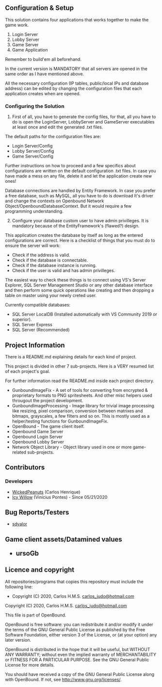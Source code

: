 <h2>Configuration & Setup</h2>

This solution contains four applications that works together to make the game work.

1. Login Server
2. Lobby Server
3. Game Server
4. Game Application

Remember to build'em all beforehand.

In the current version is MANDATORY that all servers are opened in the same order as I have mentioned above.

All the necessary configuration (IP tables, public/local IPs and database address) can be edited by changing the configuration files that each application creates when are opened.

<h3>Configuring the Solution</h3>

1. First of all, you have to generate the config files, for that, all you have to do is open the LoginServer, LobbyServer and GameServer executables at least once and edit the generated .txt files.

The default paths for the configuration files are:

- Login Server/Config
- Lobby Server/Config
- Game Server/Config

Further instructions on how to proceed and a few specifics about configurations are written on the default configuration .txt files.
In case you have made a mess on any file, delete it and let the application create new ones!

Database connections are handled by Entity Framework. In case you prefer a free database, such as MySQL, all you have to do is download It's driver and change the contexts on
Openbound Network Object/OpenboundDatabaseContext. But it would require a few programming understanding.

2. Configure your database custom user to have admin privilleges. It is mandatory because of the EntityFramework's (flawed?) design.

This application creates the database by itself as long as the entered configurations are correct. Here is a checklist of things that you must do to ensure the server will work:
   - Check if the address is valid.
   - Check if the database is connectable.
   - Check if the database instance is running. 
   - Check if the user is valid and has admin privilleges.

The easiest way to check these things is to connect using VS's Server Explorer, SQL Server Management Studio or any other database interface and then perform some quick operations
like creating and then dropping a table on master using your newly creted user.

Currently compatible databases:

- SQL Server LocalDB (Installed automatically with VS Community 2019 or superior).
- SQL Server Express
- SQL Server (Recommended)

<h2>Project Information</h2>

There is a README.md explaining details for each kind of project.

This project is divided in other 7 sub-projects. Here is a VERY resumed list of each project's goal.

For further information read the README.md inside each project directory.

 - GunboundImageFix - A set of tools for converting from encrypted & proprietary formats to PNG spritesheets. And other misc helpers used througout the project development.
 - GunboundImageProcessing - Image library for trivial image processing like resizing, pixel comparison, conversion between matrixes and bitmaps, grayscales, a few filters and so on. This is mostly used as a helper/testing functions for GunboundImageFix.
 - OpenBound - The game client itself.
 - Openbound Game Server
 - Openbound Login Server
 - Openbound Lobby Server
 - Network Object Library - Object library used in one or more game-related sub-projects.

<h2>Contributors</h2>

<h3>Developers</h3>

 - [WickedPeanuts](https://github.com/WickedPeanuts/) (Carlos Henrique)
 - [Icy Willow](https://github.com/IcyWillow/) (Vinícius Pontes) - Since 05/21/2020

<h2>Bug Reports/Testers</h2>

 - [sdyalor](https://github.com/sdyalor)

<h2>Game client assets/Datamined values

 - ursoGb

<h2>Licence and copyright</h2>

All repositories/programs that copies this repository must include the following line:
- Copyright (C) 2020, Carlos H.M.S. <carlos_judo@hotmail.com>

Copyright (C) 2020, Carlos H.M.S. <carlos_judo@hotmail.com>

This file is part of OpenBound.

OpenBound is free software: you can redistribute it and/or modify it under the terms of the GNU General Public License as published by the Free Software Foundation, either version 3 of the License, or (at your option) any later version.

OpenBound is distributed in the hope that it will be useful, but WITHOUT ANY WARRANTY; without even the implied warranty of MERCHANTABILITY or FITNESS FOR A PARTICULAR PURPOSE. See the GNU General Public License for more details.

You should have received a copy of the GNU General Public License along with OpenBound. If not, see http://www.gnu.org/licenses/.